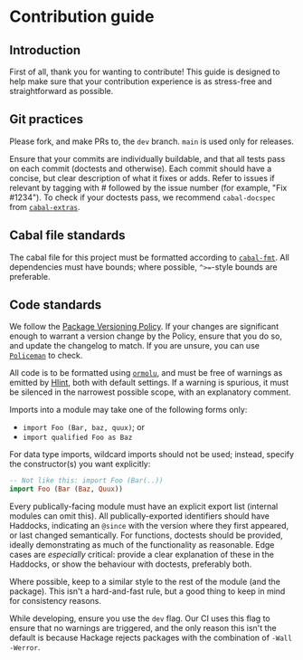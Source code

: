 # Contribution guide

## Introduction

First of all, thank you for wanting to contribute! This guide is designed to
help make sure that your contribution experience is as stress-free and
straightforward as possible.

## Git practices

Please fork, and make PRs to, the `dev` branch. `main` is used only for
releases.

Ensure that your commits are individually buildable, and that all tests pass on
each commit (doctests and otherwise). Each commit should have a concise, but
clear description of what it fixes or adds. Refer to issues if relevant by
tagging with # followed by the issue number (for example, "Fix #1234"). To check
if your doctests pass, we recommend `cabal-docspec` from
[`cabal-extras`](https://github.com/phadej/cabal-extras).

## Cabal file standards

The cabal file for this project must be formatted according to
[`cabal-fmt`](http://hackage.haskell.org/package/cabal-fmt). All dependencies
must have bounds; where possible, `^>=`-style bounds are preferable.

## Code standards

We follow the [Package Versioning Policy](https://pvp.haskell.org). If your
changes are significant enough to warrant a version change by the Policy, ensure
that you do so, and update the changelog to match. If you are unsure, you can
use [`Policeman`](http://hackage.haskell.org/package/policeman) to check.

All code is to be formatted using
[`ormolu`](http://hackage.haskell.org/package/ormolu), and must be free of
warnings as emitted by [Hlint](http://hackage.haskell.org/package/hlint), both
with default settings. If a warning is spurious, it must be silenced in the
narrowest possible scope, with an explanatory comment.

Imports into a module may take one of the following forms only:

* `import Foo (Bar, baz, quux)`; or
* `import qualified Foo as Baz`

For data type imports, wildcard imports should not be used; instead, specify the
constructor(s) you want explicitly:

```haskell
-- Not like this: import Foo (Bar(..))
import Foo (Bar (Baz, Quux))
```

Every publically-facing module must have an explicit export list (internal
modules can omit this). All publically-exported identifiers should have
Haddocks, indicating an `@since` with the version where they first appeared, or
last changed semantically. For functions, doctests should be provided, ideally
demonstrating as much of the functionality as reasonable. Edge cases are
_especially_ critical: provide a clear explanation of these in the Haddocks, or
show the behaviour with doctests, preferably both.

Where possible, keep to a similar style to the rest of the module (and the
package). This isn't a hard-and-fast rule, but a good thing to keep in mind for
consistency reasons.

While developing, ensure you use the `dev` flag. Our CI uses this flag to ensure
that no warnings are triggered, and the only reason this isn't the default is
because Hackage rejects packages with the combination of `-Wall -Werror`.
